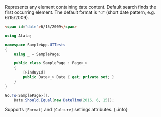 Represents any element containing date content. Default search finds the first occurring element. The default format is `"d"` (short date pattern, e.g. 6/15/2009).

```html
<span id="date">6/15/2009</span>
```
```cs
using Atata;

namespace SampleApp.UITests
{
    using _ = SamplePage;

    public class SamplePage : Page<_>
    {
        [FindById]
        public Date<_> Date { get; private set; }
    }
}
```
```cs
Go.To<SamplePage>().
    Date.Should.Equal(new DateTime(2016, 6, 15));
```

Supports `[Format]` and `[Culture]` settings attributes.
{:.info}